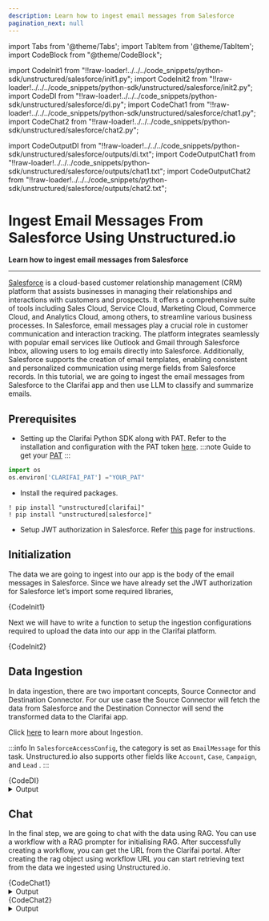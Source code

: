 ```yaml
---
description: Learn how to ingest email messages from Salesforce
pagination_next: null
---
```



import Tabs from '@theme/Tabs';
import TabItem from '@theme/TabItem';
import CodeBlock from "@theme/CodeBlock";

import CodeInit1 from "!!raw-loader!../../../code_snippets/python-sdk/unstructured/salesforce/init1.py";
import CodeInit2 from "!!raw-loader!../../../code_snippets/python-sdk/unstructured/salesforce/init2.py";
import CodeDI from "!!raw-loader!../../../code_snippets/python-sdk/unstructured/salesforce/di.py";
import CodeChat1 from "!!raw-loader!../../../code_snippets/python-sdk/unstructured/salesforce/chat1.py";
import CodeChat2 from "!!raw-loader!../../../code_snippets/python-sdk/unstructured/salesforce/chat2.py";



import CodeOutputDI from "!!raw-loader!../../../code_snippets/python-sdk/unstructured/salesforce/outputs/di.txt";
import CodeOutputChat1 from "!!raw-loader!../../../code_snippets/python-sdk/unstructured/salesforce/outputs/chat1.txt";
import CodeOutputChat2 from "!!raw-loader!../../../code_snippets/python-sdk/unstructured/salesforce/outputs/chat2.txt";


# Ingest Email Messages From Salesforce Using Unstructured.io

**Learn how to ingest email messages from Salesforce**
<hr />

[Salesforce](https://www.salesforce.com/in/) is a cloud-based customer relationship management (CRM) platform that assists businesses in managing their relationships and interactions with customers and prospects. It offers a comprehensive suite of tools including Sales Cloud, Service Cloud, Marketing Cloud, Commerce Cloud, and Analytics Cloud, among others, to streamline various business processes. In Salesforce, email messages play a crucial role in customer communication and interaction tracking. The platform integrates seamlessly with popular email services like Outlook and Gmail through Salesforce Inbox, allowing users to log emails directly into Salesforce. Additionally, Salesforce supports the creation of email templates, enabling consistent and personalized communication using merge fields from Salesforce records.  In this tutorial, we are going to ingest the email messages from Salesforce to the Clarifai app and then use LLM to classify and summarize emails.


## Prerequisites
* Setting up the Clarifai Python SDK along with PAT. Refer to the installation and configuration with the PAT token [here](https://docs.clarifai.com/python-sdk/sdk-overview/).
:::note
Guide to get your [PAT](https://docs.clarifai.com/clarifai-basics/authentication/personal-access-tokens)
:::
```python
import os
os.environ['CLARIFAI_PAT'] ="YOUR_PAT"
```

* Install the required packages.
```
! pip install "unstructured[clarifai]" 
! pip install "unstructured[salesforce]"
```

* Setup JWT authorization in Salesforce. Refer [this](https://developer.salesforce.com/docs/atlas.en-us.sfdx_dev.meta/sfdx_dev/sfdx_dev_auth_key_and_cert.htm) page for instructions.

## Initialization

The data we are going to ingest into our app is the body of the email messages in Salesforce. Since we have already set the JWT authorization for Salesforce let’s import some required libraries,

<Tabs groupId="code">
<TabItem value="python" label="Python">
    <CodeBlock className="language-python">{CodeInit1}</CodeBlock>
</TabItem>
</Tabs>

Next we will have to write a function to setup the ingestion configurations required to upload the data into our app in the Clarifai platform.

<Tabs groupId="code">
<TabItem value="python" label="Python">
    <CodeBlock className="language-python">{CodeInit2}</CodeBlock>
</TabItem>
</Tabs>


## Data Ingestion

In data ingestion, there are two important concepts, Source Connector and Destination Connector. For our use case the Source Connector will fetch the data from Salesforce and the Destination Connector will send the transformed data to the Clarifai app.

Click [here](https://unstructured-io.github.io/unstructured/ingest/index.html) to learn more about Ingestion.

:::info
In `SalesforceAccessConfig`, the category is set as `EmailMessage` for this task. Unstructured.io also supports other fields like `Account`, `Case`, `Campaign`, and `Lead` .
:::

<Tabs groupId="code">
<TabItem value="python" label="Python">
    <CodeBlock className="language-python">{CodeDI}</CodeBlock>
</TabItem>
</Tabs>
<details>
  <summary>Output</summary>
   <CodeBlock className="language-python">{CodeOutputDI}</CodeBlock>
</details>

## Chat

In the final step, we are going to chat with the data using RAG. You can use a workflow with a RAG prompter for initialising RAG. After successfully creating a workflow, you can get the URL from the Clarifai portal. After creating the rag object using workflow URL you can start retrieving text from the data we ingested using Unstructured.io. 


<Tabs groupId="code">
<TabItem value="python" label="Python">
    <CodeBlock className="language-python">{CodeChat1}</CodeBlock>
</TabItem>
</Tabs>
<details>
  <summary>Output</summary>
   <CodeBlock className="language-python">{CodeOutputChat1}</CodeBlock>
</details>

<Tabs groupId="code">
<TabItem value="python" label="Python">
    <CodeBlock className="language-python">{CodeChat2}</CodeBlock>
</TabItem>
</Tabs>
<details>
  <summary>Output</summary>
   <CodeBlock className="language-python">{CodeOutputChat2}</CodeBlock>
</details>